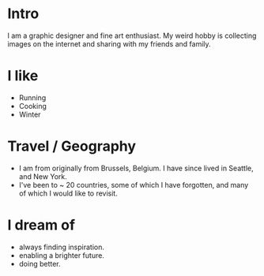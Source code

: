 
# Intro

I am a graphic designer and fine art enthusiast. My weird hobby is collecting images on the internet and sharing with my friends and family.

# I like

- Running
- Cooking
- Winter

# Travel / Geography

- I am from originally from Brussels, Belgium. I have since lived in Seattle, and New York.
- I've been to ~ 20 countries, some of which I have forgotten, and many of which I would like to revisit.

# I dream of

- always finding inspiration.
- enabling a brighter future.
- doing better.